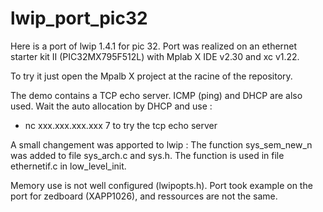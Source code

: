 # lwip_port_pic32

Here is a port of lwip 1.4.1 for pic 32.
Port was realized on an ethernet starter kit II (PIC32MX795F512L) with Mplab X IDE v2.30 and xc v1.22.

To try it just open the Mpalb X project at the racine of the repository.

The demo contains a TCP echo server. ICMP (ping) and DHCP are also used.
Wait the auto allocation by DHCP and use :
- nc xxx.xxx.xxx.xxx 7 to try the tcp echo server

A small changement was apported to lwip : 
The function sys_sem_new_n was added to file sys_arch.c and sys.h.
The function is used in file ethernetif.c in low_level_init.

Memory use is not well configured (lwipopts.h). Port took example on the port for zedboard (XAPP1026), and ressources are not the same. 
